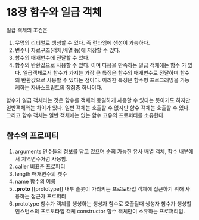 # 18장 함수와 일급 객체

일급 객체의 조건은

1. 무명의 리터럴로 생성할 수 있다. 즉 런타임에 생성이 가능하다.
2. 변수나 자료구조(객체,배열 등)에 저장할 수 있다.
3. 함수의 매개변수에 전달할 수 있다.
4. 함수의 반환값으로 사용할 수 있다.
   이며 다음을 만족하는 일급 객체에는 함수 가 있다.
   일급객체로서 함수가 가지는 가장 큰 특징은 함수의 매개변수로 전달하며 함수의 반환값으로 사용할 수 있다는 점이다. 이러한 특징은 함수형 프로그래밍을 가능케하는 자바스크립트의 장점중 하나이다.

함수가 일급 객체라는 것은 함수를 객체와 동일하게 사용할 수 있다는 뜻이기도 하지만 일반객체와는 차이가 있다. 일반 객체는 호출할 수 없지만 함수 객체는 호출할 수 있다. 그리고 함수 객체는 일반 객체에는 없는 함수 고유의 프로퍼티를 소유한다.

## 함수의 프로퍼티

1. arguments
   인수들의 정보를 담고 있으며 순회 가능한 유사 배열 객체, 함수 내부에서 지역변수처럼 사용함.
2. caller
   비표준 프로퍼티
3. length
   매개변수의 갯수
4. name
   함수의 이름
5. .**proto**
   [[prototype]] 내부 슬롯이 가리키는 프로토타입 객체에 접근하기 위해 사용하는 접근자 프로퍼티
6. prototype
   함수가 객체를 생성하는 생성자 함수로 호출될때 생성자 함수가 생성할 인스턴스의 프로토타입 객체
   constructor 함수 객체만이 소유하는 프로퍼티임.
